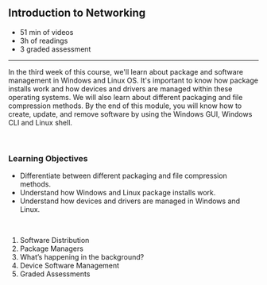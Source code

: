## Introduction to Networking

- 51 min of videos
- 3h of readings
- 3 graded assessment

<hr>

In the third week of this course, we'll learn about package and software management in Windows and Linux OS. It's important to know how package installs work and how devices and drivers are managed within these operating systems. We will also learn about different packaging and file compression methods. By the end of this module, you will know how to create, update, and remove software by using the Windows GUI, Windows CLI and Linux shell.

<br>

### Learning Objectives

- Differentiate between different packaging and file compression methods.
- Understand how Windows and Linux package installs work.
- Understand how devices and drivers are managed in Windows and Linux.

<br>

1. Software Distribution
2. Package Managers
3. What’s happening in the background?
4. Device Software Management
5. Graded Assessments
